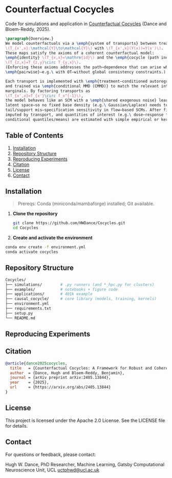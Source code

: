 # Counterfactual Cocycles
Code for simulations and application in [Counterfactual Cocycles](https://arxiv.org/abs/2405.13844) (Dance and Bloem-Reddy, 2025).

```latex
\paragraph{Overview.}
We model counterfactuals via a \emph{system of transports} between treatment levels, written
\(T_{x',x}:\mathcal{Y}\to\mathcal{Y}\) with \(T_{x',x}(Y(x))=Y(x')\).
These maps satisfy the axioms of a coherent counterfactual model:
\emph{identity} \(T_{x,x}=\mathrm{id}\) and the \emph{cocycle (path independence)}
\(T_{z,x}=T_{z,y}\circ T_{y,x}\).
(Enforcing these axioms addresses the path–dependence that can arise when fitting transports
\emph{pairwise}—e.g.\ with OT—without global consistency constraints.)

Each transport is implemented with \emph{treatment–conditioned autoregressive normalizing flows}
and trained via \emph{conditional MMD (CMMD)} to match the relevant interventional/observational
marginals. By factoring transports as
\(T_{x',x}=f_{x'}\circ f_x^{-1}\),
the model behaves like an SCM with a \emph{shared exogenous noise} learned \emph{implicitly} in
latent space—so no fixed base density (e.g.\ Gaussian/Laplace) needs to be chosen, avoiding
tail/support mis–specification sensitivity in flow–based SCMs. After fitting, counterfactuals are
imputed by transport, and quantities of interest (e.g.\ dose–response treatment harm rate and
conditional quantiles/means) are estimated with simple empirical or kernel–weighted summaries.
```

## Table of Contents
1. [Installation](#installation)  
3. [Repository Structure](#repository-structure)  
4. [Reproducing Experiments](#reproducing-experiments)
5. [Citation](#citation)
6. [License](#license)
7. [Contact](#contact)

## Installation

> Prereqs: Conda (miniconda/mambaforge) installed; Git available.

1. **Clone the repository**
   ```bash
   git clone https://github.com/HWDance/Cocycles.git
   cd Cocycles
   ```
   
2. **Create and activate the environment**
  ```bash
  conda env create -f environment.yml
  conda activate cocycles
  ```
## Repository Structure
```bash
Cocycles/
├── simulations/        # .py runners (and *_hpc.py for clusters)
├── examples/           # notebooks + figure code
├── applications/       # 401k example
├── causal_cocycle/     # core library (models, training, kernels)
├── environment.yml
├── requirements.txt
├── setup.py
└── README.md

```
## Reproducing Experiments 

## Citation
```bibtex
@article{dance2025cocycles,
  title   = {Counterfactual Cocycles: A Framework for Robust and Coherent Counterfactual Transports},
  author  = {Dance, Hugh and Bloem-Reddy, Benjamin},
  journal = {arXiv preprint arXiv:2405.13844},
  year    = {2025},
  url     = {https://arxiv.org/abs/2405.13844}
}
```

## License
This project is licensed under the Apache 2.0 License. See the LICENSE file for details.

## Contact
For questions or feedback, please contact:

Hugh W. Dance,
PhD Researcher, Machine Learning,
Gatsby Computational Neuroscience Unit, UCL
uctphwd@ucl.ac.uk
